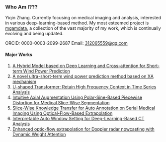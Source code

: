 ### Who Am I???

Yiqin Zhang. Currently focusing on medical imaging and analysis, interested in various deep-learning-based method.
My most esteemed project is [mgamdata](https://github.com/MGAMZ/mgam_datatoolkit), a collection of the vast majority of my work, which is continually evolving and being updated.

ORCID: 0000-0003-2099-2687
Email: 312065559@qq.com

#### Major Works

1. [A Hybrid Model based on Deep Learning and Cross-attention for Short-term Wind Power Prediction](https://ieeexplore.ieee.org/document/9948810)
2. [A novel ultra-short-term wind power prediction method based on XA mechanism](https://www.sciencedirect.com/science/article/pii/S0306261923012692)
3. [U-shaped Transformer: Retain High Frequency Context in Time Series Analysis](https://arxiv.org/abs/2307.09019)
4. [Intuitive Axial Augmentation Using Polar-Sine-Based Piecewise Distortion for Medical Slice-Wise Segmentation](https://arxiv.org/abs/2412.03352)
5. [Slice-Wise Knowledge Transfer for Auto Annotation on Serial Medical Imaging Using Optical-Flow-Based Extrapolation](https://papers.ssrn.com/sol3/papers.cfm?abstract_id=4927375)
6. [Interpretable Auto Window Setting for Deep-Learning-Based CT Analysis](https://arxiv.org/abs/2501.06223)
7. [Enhanced optic-flow extrapolation for Doppler radar nowcasting with Dynamic Weight Attention](https://www.sciencedirect.com/science/article/pii/S0957417424030355?via%3Dihub)
